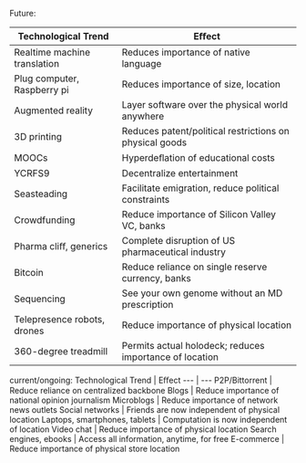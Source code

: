 Future:

Technological Trend | Eﬀect
--- | ---
Realtime machine translation | Reduces importance of native language
Plug computer, Raspberry pi | Reduces importance of size, location
Augmented reality | Layer software over the physical world anywhere
3D printing | Reduces patent/political restrictions on physical goods
MOOCs | Hyperdeﬂation of educational costs
YCRFS9 | Decentralize entertainment
Seasteading | Facilitate emigration, reduce political constraints
Crowdfunding | Reduce importance of Silicon Valley VC, banks
Pharma cliﬀ, generics | Complete disruption of US pharmaceutical industry
Bitcoin | Reduce reliance on single reserve currency, banks
Sequencing | See your own genome without an MD prescription
Telepresence robots, drones | Reduce importance of physical location
360-degree treadmill | Permits actual holodeck; reduces importance of location

current/ongoing:
Technological Trend | Eﬀect
--- | ---
P2P/Bittorrent | Reduce reliance on centralized backbone
Blogs | Reduce importance of national opinion journalism
Microblogs | Reduce importance of network news outlets
Social networks | Friends are now independent of physical location
Laptops, smartphones, tablets | Computation is now independent of location
Video chat | Reduce importance of physical location
Search engines, ebooks | Access all information, anytime, for free
E-commerce | Reduce importance of physical store location
